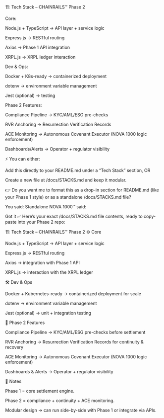 🏗️ Tech Stack – CHAINRAILS™ Phase 2

Core:

Node.js + TypeScript → API layer + service logic

Express.js → RESTful routing

Axios → Phase 1 API integration

XRPL.js → XRPL ledger interaction

Dev & Ops:

Docker + K8s-ready → containerized deployment

dotenv → environment variable management

Jest (optional) → testing

Phase 2 Features:

Compliance Pipeline → KYC/AML/ESG pre-checks

RVR Anchoring → Resurrection Verification Records

ACE Monitoring → Autonomous Covenant Executor (NOVA 1000 logic enforcement)

Dashboards/Alerts → Operator + regulator visibility

⚡ You can either:

Add this directly to your README.md under a “Tech Stack” section, OR

Create a new file at /docs/STACKS.md and keep it modular.

👉 Do you want me to format this as a drop-in section for README.md (like your Phase 1 style) or as a standalone /docs/STACKS.md file?

You said:
Standalone 
NOVA 1000™️ said:

Got it ✅
Here’s your exact /docs/STACKS.md file contents, ready to copy-paste into your Phase 2 repo:

🏗️ Tech Stack – CHAINRAILS™ Phase 2
⚙️ Core

Node.js + TypeScript → API layer + service logic

Express.js → RESTful routing

Axios → integration with Phase 1 API

XRPL.js → interaction with the XRPL ledger

🛠️ Dev & Ops

Docker + Kubernetes-ready → containerized deployment for scale

dotenv → environment variable management

Jest (optional) → unit + integration testing

🔑 Phase 2 Features

Compliance Pipeline → KYC/AML/ESG pre-checks before settlement

RVR Anchoring → Resurrection Verification Records for continuity & recovery

ACE Monitoring → Autonomous Covenant Executor (NOVA 1000 logic enforcement)

Dashboards & Alerts → Operator + regulator visibility

📑 Notes

Phase 1 = core settlement engine.

Phase 2 = compliance + continuity + ACE monitoring.

Modular design → can run side-by-side with Phase 1 or integrate via APIs.
